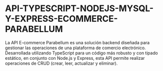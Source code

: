 # API-TYPESCRIPT-NODEJS-MYSQL-Y-EXPRESS-ECOMMERCE-PARABELLUM
La API E-commerce Parabellum es una solución backend diseñada para gestionar las operaciones de una plataforma de comercio electrónico. Desarrollada utilizando TypeScript para un código más robusto y con tipado estático, en conjunto con Node.js y Express, esta API permite realizar operaciones de CRUD (crear, leer, actualizar y eliminar).
